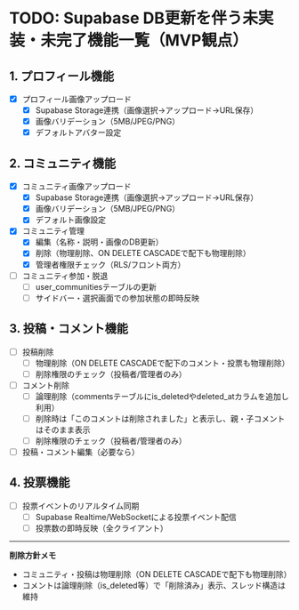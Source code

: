 # TODO: Supabase DB更新を伴う未実装・未完了機能一覧（MVP観点）

## 1. プロフィール機能
- [x] プロフィール画像アップロード
  - [x] Supabase Storage連携（画像選択→アップロード→URL保存）
  - [x] 画像バリデーション（5MB/JPEG/PNG）
  - [x] デフォルトアバター設定

## 2. コミュニティ機能
- [x] コミュニティ画像アップロード
  - [x] Supabase Storage連携（画像選択→アップロード→URL保存）
  - [x] 画像バリデーション（5MB/JPEG/PNG）
  - [x] デフォルト画像設定
- [x] コミュニティ管理
  - [x] 編集（名称・説明・画像のDB更新）
  - [x] 削除（物理削除、ON DELETE CASCADEで配下も物理削除）
  - [x] 管理者権限チェック（RLS/フロント両方）
- [ ] コミュニティ参加・脱退
  - [ ] user_communitiesテーブルの更新
  - [ ] サイドバー・選択画面での参加状態の即時反映

## 3. 投稿・コメント機能
- [ ] 投稿削除
  - [ ] 物理削除（ON DELETE CASCADEで配下のコメント・投票も物理削除）
  - [ ] 削除権限のチェック（投稿者/管理者のみ）
- [ ] コメント削除
  - [ ] 論理削除（commentsテーブルにis_deletedやdeleted_atカラムを追加し利用）
  - [ ] 削除時は「このコメントは削除されました」と表示し、親・子コメントはそのまま表示
  - [ ] 削除権限のチェック（投稿者/管理者のみ）
- [ ] 投稿・コメント編集（必要なら）

## 4. 投票機能
- [ ] 投票イベントのリアルタイム同期
  - [ ] Supabase Realtime/WebSocketによる投票イベント配信
  - [ ] 投票数の即時反映（全クライアント）

---

**削除方針メモ**
- コミュニティ・投稿は物理削除（ON DELETE CASCADEで配下も物理削除）
- コメントは論理削除（is_deleted等）で「削除済み」表示、スレッド構造は維持
